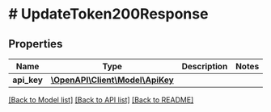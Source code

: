 # # UpdateToken200Response

## Properties

Name | Type | Description | Notes
------------ | ------------- | ------------- | -------------
**api_key** | [**\OpenAPI\Client\Model\ApiKey**](ApiKey.md) |  |

[[Back to Model list]](../../README.md#models) [[Back to API list]](../../README.md#endpoints) [[Back to README]](../../README.md)
